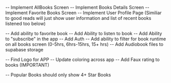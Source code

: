 -- Implement AllBooks Screen
-- Implement Books Details Screen
-- Implement Favorite Books Screen
-- Implement User Profile Page (Similiar to good reads will just show user information and list of recent books listened too below)

-- Add ability to favorite book
-- Add Ability to listen to book
-- Add Ability to "subscribe" in the app
-- Add Auth
-- Add ability to filter for book runtime on all books screen (0-5hrs, 6hrs-15hrs, 15+ hrs)
-- Add Audiobook files to supabase storage

-- Find Logo for APP
-- Update coloring across app
-- Add Faux rating to books (IMPORTANT)

<!-- -- Add some type of react native component library (PRIORITY #1) -->

-- Popular Books should only show 4+ Star Books
